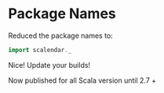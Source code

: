 # Package Names

Reduced the package names to:

```scala
import scalendar._
```

Nice! Update your builds!

Now published for all Scala version until 2.7 +
